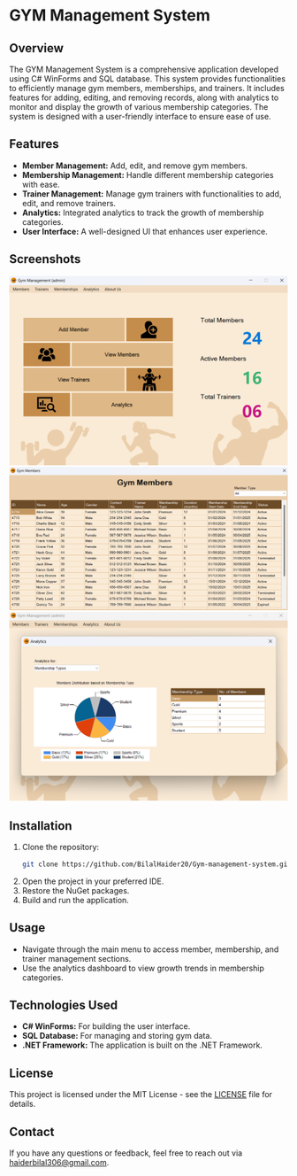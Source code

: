 # GYM Management System

## Overview

The GYM Management System is a comprehensive application developed using C# WinForms and SQL database. This system provides functionalities to efficiently manage gym members, memberships, and trainers. It includes features for adding, editing, and removing records, along with analytics to monitor and display the growth of various membership categories. The system is designed with a user-friendly interface to ensure ease of use.

## Features

- **Member Management:** Add, edit, and remove gym members.
- **Membership Management:** Handle different membership categories with ease.
- **Trainer Management:** Manage gym trainers with functionalities to add, edit, and remove trainers.
- **Analytics:** Integrated analytics to track the growth of membership categories.
- **User Interface:** A well-designed UI that enhances user experience.

## Screenshots

![Dashboard](./Project-Overview/Dashboard.png)
![List of Members](./Project-Overview/Members.png)
![Analytics Section](./Project-Overview/Analytics.png)


## Installation

1. Clone the repository:
    ```bash
    git clone https://github.com/BilalHaider20/Gym-management-system.git
    ```
2. Open the project in your preferred IDE.
3. Restore the NuGet packages.
4. Build and run the application.

## Usage

- Navigate through the main menu to access member, membership, and trainer management sections.
- Use the analytics dashboard to view growth trends in membership categories.

## Technologies Used

- **C# WinForms:** For building the user interface.
- **SQL Database:** For managing and storing gym data.
- **.NET Framework:** The application is built on the .NET Framework.

## License

This project is licensed under the MIT License - see the [LICENSE](LICENSE) file for details.

## Contact

If you have any questions or feedback, feel free to reach out via [haiderbilal306@gmail.com](mailto:haiderbilal306@gmail.com).

